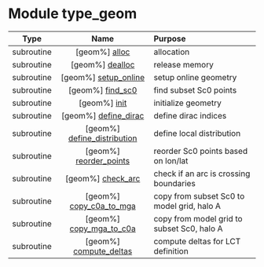 # Module type_geom

| Type | Name | Purpose |
| :--: | :--: | :---------- |
| subroutine | [geom%] [alloc](https://github.com/benjaminmenetrier/bump/tree/master/src/type_geom.F90#L125) | allocation |
| subroutine | [geom%] [dealloc](https://github.com/benjaminmenetrier/bump/tree/master/src/type_geom.F90#L154) | release memory |
| subroutine | [geom%] [setup_online](https://github.com/benjaminmenetrier/bump/tree/master/src/type_geom.F90#L204) | setup online geometry |
| subroutine | [geom%] [find_sc0](https://github.com/benjaminmenetrier/bump/tree/master/src/type_geom.F90#L388) | find subset Sc0 points |
| subroutine | [geom%] [init](https://github.com/benjaminmenetrier/bump/tree/master/src/type_geom.F90#L494) | initialize geometry |
| subroutine | [geom%] [define_dirac](https://github.com/benjaminmenetrier/bump/tree/master/src/type_geom.F90#L656) | define dirac indices |
| subroutine | [geom%] [define_distribution](https://github.com/benjaminmenetrier/bump/tree/master/src/type_geom.F90#L712) | define local distribution |
| subroutine | [geom%] [reorder_points](https://github.com/benjaminmenetrier/bump/tree/master/src/type_geom.F90#L940) | reorder Sc0 points based on lon/lat |
| subroutine | [geom%] [check_arc](https://github.com/benjaminmenetrier/bump/tree/master/src/type_geom.F90#L995) | check if an arc is crossing boundaries |
| subroutine | [geom%] [copy_c0a_to_mga](https://github.com/benjaminmenetrier/bump/tree/master/src/type_geom.F90#L1047) | copy from subset Sc0 to model grid, halo A |
| subroutine | [geom%] [copy_mga_to_c0a](https://github.com/benjaminmenetrier/bump/tree/master/src/type_geom.F90#L1071) | copy from model grid to subset Sc0, halo A |
| subroutine | [geom%] [compute_deltas](https://github.com/benjaminmenetrier/bump/tree/master/src/type_geom.F90#L1133) | compute deltas for LCT definition |
